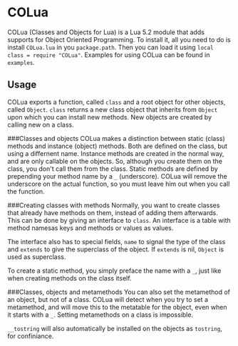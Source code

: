 COLua
=====

COLua (Classes and Objects for Lua) is a Lua 5.2 module that adds supports for Object Oriented Programming. To install it, all you need to do is install `COLua.lua` in you `package.path`. Then you can load it using `local class = require "COLua"`. Examples for using COLua can be found in `examples`. 

Usage
-----
COLua exports a function, called `class` and a root object for other objects, called `Object`. `class` returns a new class object that inherits from `Object` upon which you can install new methods. New objects are created by calling new on a class.
 
###Classes and objects
COLua makes a distinction between static (class) methods and instance (object) methods. Both are defined on the class, but using a differnent name. Instance methods are created in the normal way, and are only callable on the objects. So, although you create them on the class, you don't call them from the class. Static methods are defined by prepending your method name by a `_` (underscore). COLua will remove the underscore on the actual function, so you must leave him out when you call the function. 

###Creating classes with methods
Normally, you want to create classes that already have methods on them, instead of adding them afterwards. This can be done by giving an interface to `class`. An interface is a table with method namesas keys and methods or values as values. 

The interface also has to special fields, `name` to signal the type of the class and `extends` to give the superclass of the object. If `extends` is nil, `Object` is used as superclass.

To create a static method, you simply preface the name with a `_`, just like when creating methods on the class itself.

###Classes, objects and metamethods
You can also set the metamethod of an object, but not of a class. COLua will detect when you try to set a metamethod, and will move this to the metatable for the object, even when it starts with a `_`. Setting metamethods on a class is impossible. 

`__tostring` will also automatically be installed on the objects as `tostring`, for confiniance.
